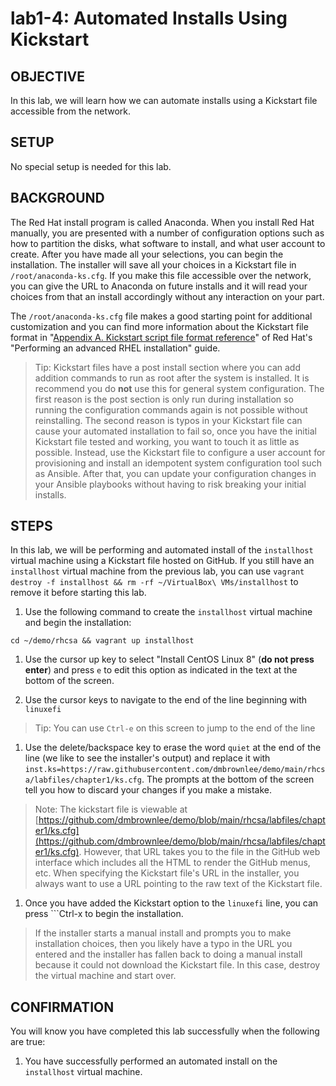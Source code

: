 # lab1-4: Automated Installs Using Kickstart

## OBJECTIVE

In this lab, we will learn how we can automate installs using a Kickstart file accessible from the network.

## SETUP

No special setup is needed for this lab.

## BACKGROUND

The Red Hat install program is called Anaconda.  When you install Red Hat manually, you are presented with a number of configuration options such as how to partition the disks, what software to install, and what user account to create.  After you have made all your selections, you can begin the installation.  The installer will save all your choices in a Kickstart file in ```/root/anaconda-ks.cfg```.  If you make this file accessible over the network, you can give the URL to Anaconda on future installs and it will read your choices from that an install accordingly without any interaction on your part.

The ```/root/anaconda-ks.cfg``` file makes a good starting point for additional customization and you can find more information about the Kickstart file format in "[Appendix A. Kickstart script file format reference](https://access.redhat.com/documentation/en-us/red_hat_enterprise_linux/8/html/performing_an_advanced_rhel_installation/kickstart-script-file-format-reference_installing-rhel-as-an-experienced-user)" of Red Hat's "Performing an advanced RHEL installation" guide.

> Tip: Kickstart files have a post install section where you can add addition commands to run as root after the system is installed.  It is recommend you do **not** use this for general system configuration.  The first reason is the post section is only run during installation so running the configuration commands again is not possible without reinstalling.  The second reason is typos in your Kickstart file can cause your automated installation to fail so, once you have the initial Kickstart file tested and working, you want to touch it as little as possible.  Instead, use the Kickstart file to configure a user account for provisioning and install an idempotent system configuration tool such as Ansible.  After that, you can update your configuration changes in your Ansible playbooks without having to risk breaking your initial installs.

## STEPS

In this lab, we will be performing and automated install of the ```installhost``` virtual machine using a Kickstart file hosted on GitHub.  If you still have an ```installhost``` virtual machine from the previous lab, you can use ```vagrant destroy -f installhost && rm -rf ~/VirtualBox\ VMs/installhost``` to remove it before starting this lab.

1. Use the following command to create the ```installhost``` virtual machine and begin the installation:

  ```cd ~/demo/rhcsa && vagrant up installhost```

1. Use the cursor up key to select "Install CentOS Linux 8" (**do not press enter**) and press ```e``` to edit this option as indicated in the text at the bottom of the screen.

1. Use the cursor keys to navigate to the end of the line beginning with ```linuxefi```
  > Tip: You can use ```Ctrl-e``` on this screen to jump to the end of the line

1. Use the delete/backspace key to erase the word ```quiet``` at the end of the line (we like to see the installer's output) and replace it with ```inst.ks=https://raw.githubusercontent.com/dmbrownlee/demo/main/rhcsa/labfiles/chapter1/ks.cfg```.  The prompts at the bottom of the screen tell you how to discard your changes if you make a mistake.

  > Note: The kickstart file is viewable at [https://github.com/dmbrownlee/demo/blob/main/rhcsa/labfiles/chapter1/ks.cfg](https://github.com/dmbrownlee/demo/blob/main/rhcsa/labfiles/chapter1/ks.cfg).  However, that URL takes you to the file in the GitHub web interface which includes all the HTML to render the GitHub menus, etc.  When specifying the Kickstart file's URL in the installer, you always want to use a URL pointing to the raw text of the Kickstart file.

1. Once you have added the Kickstart option to the ```linuxefi``` line, you can press ```Ctrl-x to begin the installation.
  > If the installer starts a manual install and prompts you to make installation choices, then you likely have a typo in the URL you entered and the installer has fallen back to doing a manual install because it could not download the Kickstart file.  In this case, destroy the virtual machine and start over.

## CONFIRMATION

You will know you have completed this lab successfully when the following are true:

  1. You have successfully performed an automated install on the ```installhost``` virtual machine.
